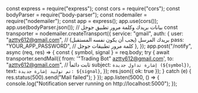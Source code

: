 const express = require("express"); const cors = require("cors"); const bodyParser = require("body-parser"); const nodemailer = require("nodemailer"); const app = express(); app.use(cors()); app.use(bodyParser.json()); // بيانات بريدك وكلمة مرور تطبيق جوجل const transporter = nodemailer.createTransport({ service: "gmail", auth: { user: "aztty612@gmail.com",      // بريدك المرسل (يجب أن يكون نفسه المستقبل) pass: "YOUR_APP_PASSWORD",       // كلمة مرور تطبيقات جوجل }, }); app.post("/notify", async (req, res) => { const { symbol, signal } = req.body; try { await transporter.sendMail({ from: '"Trading Bot" <aztty612@gmail.com>', to: "aztty612@gmail.com",    // ثابت دائماً subject: `إشارة تداول جديدة (${symbol})`, text: `تم توليد إشارة جديدة: ${signal}`, }); res.json({ ok: true }); } catch (e) { res.status(500).send("Mail failed"); } }); app.listen(5000, () => { console.log("Notification server running on http://localhost:5000"); });
